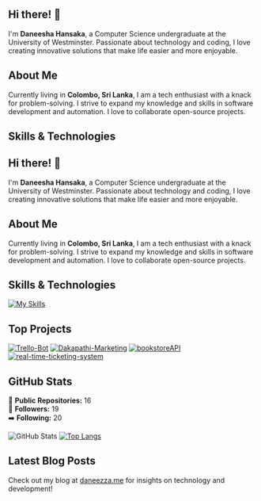 ## Hi there! 👋

I'm **Daneesha Hansaka**, a Computer Science undergraduate at the University of Westminster. Passionate about technology and coding, I love creating innovative solutions that make life easier and more enjoyable.

## About Me

Currently living in **Colombo, Sri Lanka**, I am a tech enthusiast with a knack for problem-solving. I strive to expand my knowledge and skills in software development and automation. I love to collaborate open-source projects.

## Skills & Technologies

## Hi there! 👋

I'm **Daneesha Hansaka**, a Computer Science undergraduate at the University of Westminster. Passionate about technology and coding, I love creating innovative solutions that make life easier and more enjoyable.

## About Me

Currently living in **Colombo, Sri Lanka**, I am a tech enthusiast with a knack for problem-solving. I strive to expand my knowledge and skills in software development and automation. I love to collaborate open-source projects.

## Skills & Technologies

[![My Skills](https://skillicons.dev/icons?i=java,js,html,css,docker,react,nodejs,express,mongodb,git,github,bootstrap,vscode,tailwind,selenium,py,postman,php,xd,figma,githubactions,mysql,npm,maven,spring,vite,vercel&perline=8)](https://skillicons.dev)

## Top Projects

[![Trello-Bot](https://github-readme-stats.vercel.app/api/pin/?username=daneezza&repo=trello-bot&theme=dark)](https://github.com/daneezza/trello-bot)
[![Dakapathi-Marketing](https://github-readme-stats.vercel.app/api/pin/?username=daneezza&repo=Dakapathi-Marketing&theme=dark)](https://github.com/daneezza/Dakapathi-Marketing)
[![bookstoreAPI](https://github-readme-stats.vercel.app/api/pin/?username=daneezza&repo=bookstoreAPI&theme=dark)](https://github.com/daneezza/bookstoreAPI)
[![real-time-ticketing-system](https://github-readme-stats.vercel.app/api/pin/?username=daneezza&repo=real-time-ticketing-system&theme=dark)](https://github.com/daneezza/real-time-ticketing-system)

## GitHub Stats

🌟 **Public Repositories:** 16  
👥 **Followers:** 19  
➡️ **Following:** 20  

![GitHub Stats](https://github-readme-stats.vercel.app/api?username=daneezza&show_icons=true&theme=radical)
[![Top Langs](https://github-readme-stats.vercel.app/api/top-langs/?username=daneezza&layout=compact&theme=dark)](https://github.com/anuraghazra/github-readme-stats)

## Latest Blog Posts

Check out my blog at [daneezza.me](http://www.daneezza.me) for insights on technology and development!

